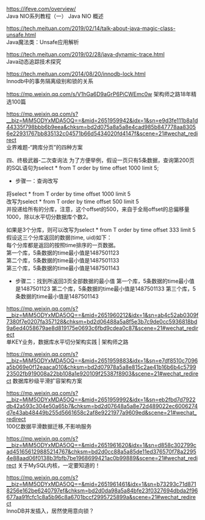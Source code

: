 https://ifeve.com/overview/  
    Java NIO系列教程（一） Java NIO 概述   


https://tech.meituan.com/2019/02/14/talk-about-java-magic-class-unsafe.html  
    Java魔法类：Unsafe应用解析  

https://tech.meituan.com/2019/02/28/java-dynamic-trace.html  
    Java动态追踪技术探究  
    
https://tech.meituan.com/2014/08/20/innodb-lock.html  
    Innodb中的事务隔离级别和锁的关系  
    
https://mp.weixin.qq.com/s/V1hGa6D9aGrP6PiCWEmc0w
    架构师之路18年精选100篇

https://mp.weixin.qq.com/s?__biz=MjM5ODYxMDA5OQ==&mid=2651959942&idx=1&sn=e9d3fe111b8a1d44335f798bbb6b9eea&chksm=bd2d075a8a5a8e4cad985b847778aa83056e22931767bb835132c04571b66d5434020fd4147f&scene=21#wechat_redirect  
    业界难题-“跨库分页”的四种方案  

四、终极武器-二次查询法
  为了方便举例，假设一页只有5条数据，查询第200页的SQL语句为select * from T order by time offset 1000 limit 5;
* 步骤一：查询改写  

将select * from T order by time offset 1000 limit 5  
改写为select * from T order by time offset 500 limit 5  
并投递给所有的分库，注意，这个offset的500，来自于全局offset的总偏移量1000，除以水平切分数据库个数2。  

如果是3个分库，则可以改写为select * from T order by time offset 333 limit 5  
假设这三个分库返回的数据(time, uid)如下：  
每个分库都是返回的按照time排序的一页数据。  
    第一个库，5条数据的time最小值是1487501123  
    第二个库，5条数据的time最小值是1487501133  
    第三个库，5条数据的time最小值是1487501143  

* 步骤二：找到所返回3页全部数据的最小值
    第一个库，5条数据的time最小值是1487501123
    第二个库，5条数据的time最小值是1487501133
    第三个库，5条数据的time最小值是1487501143




https://mp.weixin.qq.com/s?__biz=MjM5ODYxMDA5OQ==&mid=2651960212&idx=1&sn=ab4c52ab0309f7380f7e0207fa357128&chksm=bd2d06488a5a8f5e3b7c9de0cc5936818bd9a6ed4058679ae8d819175e0693c6fbd9cdea0c87&scene=21#wechat_redirect  
    单KEY业务，数据库水平切分架构实践 | 架构师之路  

https://mp.weixin.qq.com/s?__biz=MjM5ODYxMDA5OQ==&mid=2651959883&idx=1&sn=e7df8510c7096a5b069e0f12eaaca010&chksm=bd2d07978a5a8e815c2ae41b16b6b4c579923502fb919008a22bb108a1e920109f25387f8903&scene=21#wechat_redirect
    数据库秒级平滑扩容架构方案  
    
https://mp.weixin.qq.com/s?__biz=MjM5ODYxMDA5OQ==&mid=2651959992&idx=1&sn=eb2fbd7d7922db42a593c304e50a65b7&chksm=bd2d07648a5a8e72d489022ec6006274d7e43ab48449b255d5661658c2af8e9221977a9609ed&scene=21#wechat_redirect  
    100亿数据平滑数据迁移,不影响服务
    
    
https://mp.weixin.qq.com/s?__biz=MjM5ODYxMDA5OQ==&mid=2651961620&idx=1&sn=d858c302799cad451656129885214767&chksm=bd2d0cc88a5a85de11ed376570f78a22954e88aad06f0138b3fbfb7be1968699421ac0b99889&scene=21#wechat_redirect
    关于MySQL内核，一定要知道的！  
    
    
https://mp.weixin.qq.com/s?__biz=MjM5ODYxMDA5OQ==&mid=2651961461&idx=1&sn=b73293c71d8718256e162be6240797ef&chksm=bd2d0da98a5a84bfe23f0327694dbda2f96677aa91fcfc1c8a5b96c8a6701bccf2995725899a&scene=21#wechat_redirect    
    InnoDB并发插入，居然使用意向锁？    
    
